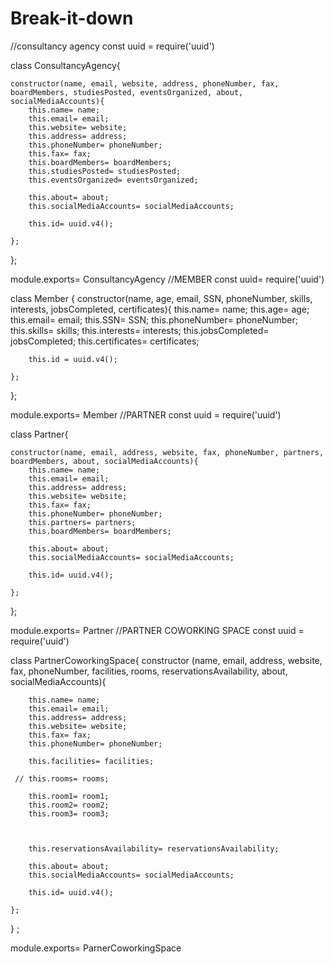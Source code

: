 # Break-it-down
//consultancy agency
const uuid = require('uuid')


class ConsultancyAgency{

    constructor(name, email, website, address, phoneNumber, fax, boardMembers, studiesPosted, eventsOrganized, about, socialMediaAccounts){
        this.name= name;
        this.email= email;
        this.website= website;
        this.address= address;
        this.phoneNumber= phoneNumber;
        this.fax= fax;
        this.boardMembers= boardMembers;
        this.studiesPosted= studiesPosted;
        this.eventsOrganized= eventsOrganized;

        this.about= about;
        this.socialMediaAccounts= socialMediaAccounts;

        this.id= uuid.v4();

    };

};

module.exports= ConsultancyAgency
//MEMBER
const uuid= require('uuid')

class Member {
    constructor(name, age, email, SSN, phoneNumber, skills, interests, jobsCompleted, certificates){
        this.name= name;
        this.age= age;
        this.email= email;
        this.SSN= SSN;
        this.phoneNumber= phoneNumber;
        this.skills= skills;
        this.interests= interests;
        this.jobsCompleted= jobsCompleted;
        this.certificates= certificates;
        
        this.id = uuid.v4();

    };
};

module.exports= Member
//PARTNER
const uuid = require('uuid')

class Partner{

    constructor(name, email, address, website, fax, phoneNumber, partners, boardMembers, about, socialMediaAccounts){
        this.name= name;
        this.email= email;
        this.address= address;
        this.website= website;
        this.fax= fax;
        this.phoneNumber= phoneNumber;
        this.partners= partners;
        this.boardMembers= boardMembers;

        this.about= about;
        this.socialMediaAccounts= socialMediaAccounts;

        this.id= uuid.v4();

    }; 

};

module.exports= Partner
//PARTNER COWORKING SPACE
const uuid = require('uuid')

class PartnerCoworkingSpace{
    constructor (name, email, address, website, fax, phoneNumber, facilities, rooms, reservationsAvailability, about, socialMediaAccounts){

        this.name= name;
        this.email= email;
        this.address= address;
        this.website= website;
        this.fax= fax;
        this.phoneNumber= phoneNumber;

        this.facilities= facilities;

     // this.rooms= rooms;
     
        this.room1= room1;
        this.room2= room2;
        this.room3= room3;



        this.reservationsAvailability= reservationsAvailability;

        this.about= about;
        this.socialMediaAccounts= socialMediaAccounts;

        this.id= uuid.v4();

    };
} ;


module.exports= ParnerCoworkingSpace
